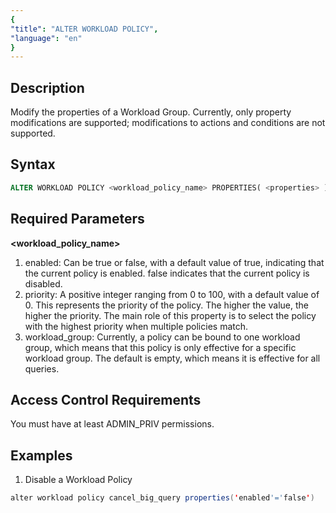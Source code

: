```yaml
---
{
"title": "ALTER WORKLOAD POLICY",
"language": "en"
}
---
```


<!--
Licensed to the Apache Software Foundation (ASF) under one
or more contributor license agreements. See the NOTICE file
distributed with this work for additional information
regarding copyright ownership. The ASF licenses this file
to you under the Apache License, Version 2.0 (the
"License"); you may not use this file except in compliance
with the License. You may obtain a copy of the License at

  http://www.apache.org/licenses/LICENSE-2.0

Unless required by applicable law or agreed to in writing,
software distributed under the License is distributed on an
"AS IS" BASIS, WITHOUT WARRANTIES OR CONDITIONS OF ANY
KIND, either express or implied. See the License for the
specific language governing permissions and limitations
under the License.
-->



## Description

Modify the properties of a Workload Group. Currently, only property modifications are supported; modifications to actions and conditions are not supported.


## Syntax

```sql
ALTER WORKLOAD POLICY <workload_policy_name> PROPERTIES( <properties> )
```

## Required Parameters

**<workload_policy_name>**


**<properties>**

1. enabled: Can be true or false, with a default value of true, indicating that the current policy is enabled. false indicates that the current policy is disabled.
2. priority: A positive integer ranging from 0 to 100, with a default value of 0. This represents the priority of the policy. The higher the value, the higher the priority. The main role of this property is to select the policy with the highest priority when multiple policies match.
3. workload_group: Currently, a policy can be bound to one workload group, which means that this policy is only effective for a specific workload group. The default is empty, which means it is effective for all queries.

## Access Control Requirements

You must have at least ADMIN_PRIV permissions.

## Examples

1. Disable a Workload Policy

```Java
alter workload policy cancel_big_query properties('enabled'='false')
```